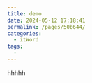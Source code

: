 ```yaml
---
title: demo
date: 2024-05-12 17:18:41
permalink: /pages/50b644/
categories:
  - itWord
tags:
  - 
---
```

hhhhh